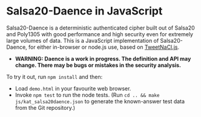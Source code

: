 Salsa20-Daence in JavaScript
============================

Salsa20-Daence is a deterministic authenticated cipher built out of
Salsa20 and Poly1305 with good performance and high security even for
extremely large volumes of data.  This is a JavaScript implementation
of Salsa20-Daence, for either in-browser or node.js use, based on
[TweetNaCl.js](https://github.com/dchest/tweetnacl-js).

- **WARNING: Daence is a work in progress.  The definition and API may
  change.  There may be bugs or mistakes in the security analysis.**

To try it out, run `npm install` and then:

- Load `demo.html` in your favourite web browser.
- Invoke `npm test` to run the node tests.
  (Run `cd .. && make js/kat_salsa20daence.json` to generate the
  known-answer test data from the Git repository.)
